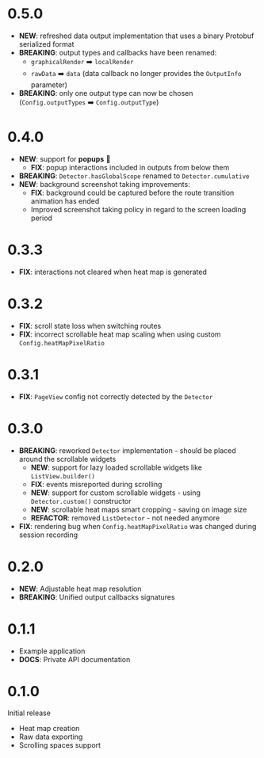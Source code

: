 # 0.5.0

- **NEW**: refreshed data output implementation that uses a binary Protobuf serialized format
- **BREAKING**: output types and callbacks have been renamed:
  - `graphicalRender` ➡️ `localRender`
  - `rawData` ➡️ `data` (data callback no longer provides the `OutputInfo` parameter)
- **BREAKING**: only one output type can now be chosen (`Config.outputTypes` ➡️ `Config.outputType`)

# 0.4.0

- **NEW**: support for **popups** 💬
  - **FIX**: popup interactions included in outputs from below them
- **BREAKING**: `Detector.hasGlobalScope` renamed to `Detector.cumulative`
- **NEW**: background screenshot taking improvements:
  - **FIX**: background could be captured before the route transition animation has ended
  - Improved screenshot taking policy in regard to the screen loading period

# 0.3.3

- **FIX**: interactions not cleared when heat map is generated

# 0.3.2

- **FIX**: scroll state loss when switching routes
- **FIX**: incorrect scrollable heat map scaling when using custom `Config.heatMapPixelRatio`

# 0.3.1

- **FIX**: `PageView` config not correctly detected by the `Detector`

# 0.3.0

- **BREAKING**: reworked `Detector` implementation - should be placed around the scrollable widgets
  - **NEW**: support for lazy loaded scrollable widgets like `ListView.builder()`
  - **FIX**: events misreported during scrolling
  - **NEW**: support for custom scrollable widgets - using `Detector.custom()` constructor
  - **NEW**: scrollable heat maps smart cropping - saving on image size
  - **REFACTOR**: removed `ListDetector` - not needed anymore
- **FIX**: rendering bug when `Config.heatMapPixelRatio` was changed during session recording

# 0.2.0

- **NEW**: Adjustable heat map resolution
- **BREAKING**: Unified output callbacks signatures

# 0.1.1

- Example application
- **DOCS**: Private API documentation

# 0.1.0

Initial release

- Heat map creation
- Raw data exporting
- Scrolling spaces support
